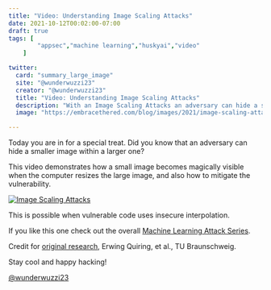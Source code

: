 ```yaml
---
title: "Video: Understanding Image Scaling Attacks"
date: 2021-10-12T00:02:00-07:00
draft: true
tags: [
        "appsec","machine learning","huskyai","video"
    ]

twitter:
  card: "summary_large_image"
  site: "@wunderwuzzi23"
  creator: "@wunderwuzzi23"
  title: "Video: Understanding Image Scaling Attacks"
  description: "With an Image Scaling Attacks an adversary can hide a smaller image within a larger image. This video demonstrates how a small image becomes magically visible when the computer resizes the large image, and also how to mitigate the vulnerability."
  image: "https://embracethered.com/blog/images/2021/image-scaling-attacks.png"

---
```


Today you are in for a special treat. Did you know that an adversary can hide a smaller image within a larger one? 

This video demonstrates how a small image becomes magically visible when the computer resizes the large image, and also how to mitigate the vulnerability.

[![Image Scaling Attacks](/blog/images/2021/image-scaling-attack.png)](https://www.youtube.com/watch?v=UItbZNBtfaQ)

This is possible when vulnerable code uses insecure interpolation. 

If you like this one check out the overall [Machine Learning Attack Series](
https://embracethered.com/blog/posts/2020/machine-learning-attack-series-overview/).

Credit for [original research](https://scaling-attacks.net/), Erwing Quiring, et al., TU Braunschweig.

Stay cool and happy hacking!

[@wunderwuzzi23](https://twitter.com/wunderwuzzi23)

